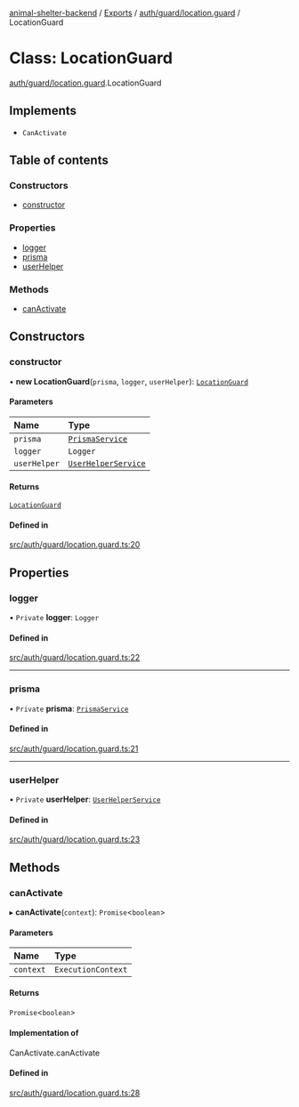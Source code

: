 [animal-shelter-backend](../README.md) / [Exports](../modules.md) / [auth/guard/location.guard](../modules/auth_guard_location_guard.md) / LocationGuard

# Class: LocationGuard

[auth/guard/location.guard](../modules/auth_guard_location_guard.md).LocationGuard

## Implements

- `CanActivate`

## Table of contents

### Constructors

- [constructor](auth_guard_location_guard.LocationGuard.md#constructor)

### Properties

- [logger](auth_guard_location_guard.LocationGuard.md#logger)
- [prisma](auth_guard_location_guard.LocationGuard.md#prisma)
- [userHelper](auth_guard_location_guard.LocationGuard.md#userhelper)

### Methods

- [canActivate](auth_guard_location_guard.LocationGuard.md#canactivate)

## Constructors

### constructor

• **new LocationGuard**(`prisma`, `logger`, `userHelper`): [`LocationGuard`](auth_guard_location_guard.LocationGuard.md)

#### Parameters

| Name | Type |
| :------ | :------ |
| `prisma` | [`PrismaService`](prisma_prisma_service.PrismaService.md) |
| `logger` | `Logger` |
| `userHelper` | [`UserHelperService`](user_user_helper_service.UserHelperService.md) |

#### Returns

[`LocationGuard`](auth_guard_location_guard.LocationGuard.md)

#### Defined in

[src/auth/guard/location.guard.ts:20](https://github.com/B4LiN7/animal-shelter-backend/blob/5a6ce9f/src/auth/guard/location.guard.ts#L20)

## Properties

### logger

• `Private` **logger**: `Logger`

#### Defined in

[src/auth/guard/location.guard.ts:22](https://github.com/B4LiN7/animal-shelter-backend/blob/5a6ce9f/src/auth/guard/location.guard.ts#L22)

___

### prisma

• `Private` **prisma**: [`PrismaService`](prisma_prisma_service.PrismaService.md)

#### Defined in

[src/auth/guard/location.guard.ts:21](https://github.com/B4LiN7/animal-shelter-backend/blob/5a6ce9f/src/auth/guard/location.guard.ts#L21)

___

### userHelper

• `Private` **userHelper**: [`UserHelperService`](user_user_helper_service.UserHelperService.md)

#### Defined in

[src/auth/guard/location.guard.ts:23](https://github.com/B4LiN7/animal-shelter-backend/blob/5a6ce9f/src/auth/guard/location.guard.ts#L23)

## Methods

### canActivate

▸ **canActivate**(`context`): `Promise`\<`boolean`\>

#### Parameters

| Name | Type |
| :------ | :------ |
| `context` | `ExecutionContext` |

#### Returns

`Promise`\<`boolean`\>

#### Implementation of

CanActivate.canActivate

#### Defined in

[src/auth/guard/location.guard.ts:28](https://github.com/B4LiN7/animal-shelter-backend/blob/5a6ce9f/src/auth/guard/location.guard.ts#L28)
